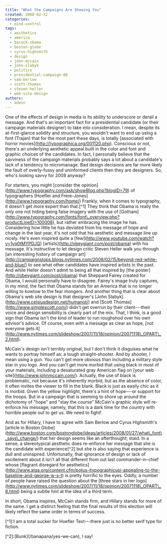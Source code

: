 ```yaml
---
title: "What the Campaigns Are Showing You"
created: 2008-02-22
categories: 
  - mind-control
tags: 
  - aesthetics
  - america
  - barack-obama
  - boston-globe
  - cyrus-highsmith
  - design
  - john-mccain
  - john-slabyk
  - politics
  - presidential-campaign-08
  - sam-berlow
  - scott-thomas
  - steven-heller
  - web-site-design
authors: 
  - admin
---
```


One of the effects of design in media is its ability to underscore or derail a message. And that's an important fact for a presidential candidate (or their campaign materials designer) to take into consideration. I mean, despite its at-first-glance solidity and structure, you wouldn't want to end up using a font (Trajan) that for the most part these days, is totally \[associated with horror movies\](http://typographica.org/001120.php). Conscious or not, there's an underlying aesthetic appeal built in the color and font and graphic choices of the candidates. In fact, I personally believe that the savviness of the campaign materials probably says a lot about a candidate's lack of a tendency to micromanage. Bad design decisions are far more likely the fault of overly-fussy and uninformed clients then they are designers. So, who's looking savvy for 2008 anyway?

For starters, you might \[consider the opinion\](http://www.typography.com/ask/showBlog.php?blogID=79) of typographers \[Hoefler and Frere-Jones\](http://www.typography.com/home/) Frankly, when it comes to typography, it doesn't get more expert than that.\[^1\] They think that Obama is really the only one not hiding being false imagery with the use of \[Gotham\](http://www.typography.com/fonts/font\_overview.php?productLineID=100008), but rather embracing the image he has. Considering how little he has deviated from his message of hope and change in the last year, it's not odd that his aesthetic and message line up nicely. He's even inspired quite a \[few\](http://www.youtube.com/watch?v=1yq0tMYPDJQ) \[artists\](http://obeygiant.com/post/obama) with his message. It's instructive to let design critic Steven Heller walk you through \[an interesting history of campaign art\](http://campaignstops.blogs.nytimes.com/2008/02/15/beyond-red-white-and-blue/) to see what other candidates have inspired artists in the past. And while Heller doesn't admit to being all that inspired by \[the poster\](http://obeygiant.com/post/obama) that Sheppard Fairey created for Obama, I would personally have to disagree. Fairey's image truly captures, in my mind, the fact that Obama stands for an America that is no longer willing to kowtow to the fear mongers. And another thing that is clear about Obama's web site design is that designer's \[John Slabyk\](http://www.celsiusdesign.net/humanot/) and \[Scott Thomas\](http://www.simplescott.com/) didn't get overrun by their client---their voice and design sensibility is clearly part of the mix. That, I think, is a good sign that Obama isn't the kind of leader to run roughshod over his own advisor's advice. Of course, even with a message as clear as hope, \[not everyone gets it\](http://www.nytimes.com/slideshow/2007/11/18/opinion/20071118\_OPART\_2.html).

McCain's design isn't terribly original, but I don't think it disguises what he wants to portray himself as: a tough straight-shooter. And by shooter, I mean using a gun. You can't get more obvious than including a military style star in you logo. And you can't get more morbid that using black in most of your materials, including a desaturated gray American flag on \[your web site\](http://www.johnmccain.com/). Actually, the use of black is problematic, not because it's inherently morbid, but as the absence of color, it often invites the viewer to fill in the blank. Black is just as easily chic as it is morbid. Given the yellow highlight, there's a hint of hope---or support for the troops. But in a campaign that is seeming to shore up around the dichotomy of "hope" and "stay the course" McCain's graphic style will re-enforce his message; namely, that this is a dark time for the country with horrible people out to get us. We need to fight!

And as for Hillary, I have to agree with Sam Berlow and Cyrus Highsmith's \[article in Boston Globe\](http://www.boston.com/bostonglobe/ideas/articles/2008/01/27/what\_font\_says\_change/) that her design seems like an afterthought; staid. In a sense, a stereotypical aesthetic does re-enforce her message that she is the candidate with experience\[^2\] but she is also saying that experience is dull and uninspired. Unfortunatly, that ignorance of design or lack of excitement about it isn't all that different from out last commander-in-chief whose \[flagrant disregard for aesthetics\](http://www.aiga.org/content.cfm/potus-itypographicusi-appealing-to-the-baseline-and-george-w-s-t) is pretty horrific to the eyes. Oddly, a number of people have raised the question about the \[three stars in her logo\](http://www.nytimes.com/slideshow/2007/11/18/opinion/20071118\_OPART\_8.html) being a subtle hint at the idea of a third term.

In short, Obama inspires, McCain stands firm, and Hillary stands for more of the same. I get a distinct feeling that the final results of this election will likely reflect the same order in terms of success.

\[^1\]:I am a total sucker for Hoefler Text---there just is no better serif type for fiction.

\[^2\]:\[Bunk\](/banapana/yes-we-can), I say!

